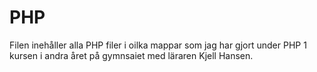 # PHP
Filen inehåller alla PHP filer i oilka mappar som jag har gjort under PHP 1 kursen i andra året på gymnsaiet med läraren Kjell Hansen.
